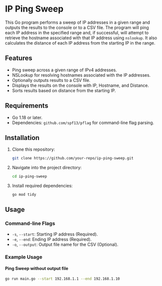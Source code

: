# IP Ping Sweep

This Go program performs a sweep of IP addresses in a given range and outputs the results to the console or to a CSV file. The program will ping each IP address in the specified range and, if successful, will attempt to retrieve the hostname associated with that IP address using `nslookup`. It also calculates the distance of each IP address from the starting IP in the range.

## Features

- Ping sweep across a given range of IPv4 addresses.
- NSLookup for resolving hostnames associated with the IP addresses.
- Optionally outputs results to a CSV file.
- Displays the results on the console with IP, Hostname, and Distance.
- Sorts results based on distance from the starting IP.

## Requirements

- Go 1.18 or later.
- Dependencies: `github.com/spf13/pflag` for command-line flag parsing.

## Installation

1. Clone this repository:
    ```bash
    git clone https://github.com/your-repo/ip-ping-sweep.git
    ```

2. Navigate into the project directory:
    ```bash
    cd ip-ping-sweep
    ```

3. Install required dependencies:
    ```bash
    go mod tidy
    ```

## Usage

### Command-line Flags

- `-s`, `--start`: Starting IP address (Required).
- `-e`, `--end`: Ending IP address (Required).
- `-o`, `--output`: Output file name for the CSV (Optional).

### Example Usage

#### Ping Sweep without output file

```bash
go run main.go --start 192.168.1.1 --end 192.168.1.10
